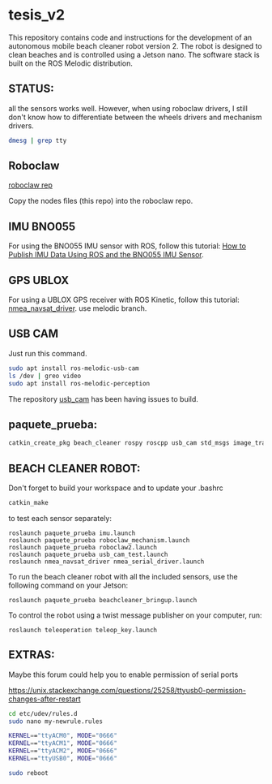# tesis_v2
This repository contains code and instructions for the development of an autonomous mobile beach cleaner robot version 2. The robot is designed to clean beaches and is controlled using a Jetson nano. The software stack is built on the ROS Melodic distribution.

## STATUS:
all the sensors works well. However, when using roboclaw drivers, I still don't know how to differentiate between the wheels drivers and mechanism drivers.
```bash
dmesg | grep tty
```

## Roboclaw 

[roboclaw rep](https://github.com/sonyccd/roboclaw_ros/tree/master)

Copy the nodes files (this repo) into the roboclaw repo.

## IMU BNO055
For using the BNO055 IMU sensor with ROS, follow this tutorial: [How to Publish IMU Data Using ROS and the BNO055 IMU Sensor](https://automaticaddison.com/how-to-publish-imu-data-using-ros-and-the-bno055-imu-sensor/).

## GPS UBLOX

For using a UBLOX GPS receiver with ROS Kinetic, follow this tutorial: [nmea_navsat_driver](http://wiki.ros.org/nmea_navsat_driver). use melodic branch. 

## USB CAM
Just run this command. 

```bash
sudo apt install ros-melodic-usb-cam
ls /dev | greo video
sudo apt install ros-melodic-perception
```
The repository [usb_cam]( http://wiki.ros.org/usb_cam) has been having issues to build. 

## paquete_prueba:

```bash
catkin_create_pkg beach_cleaner rospy roscpp usb_cam std_msgs image_transport cv_bridge sensor_msgs geometry_msgs
```
## BEACH CLEANER ROBOT:

Don't forget to build your workspace and to update your .bashrc 

```bash
catkin_make
```

to test each sensor separately: 
```
roslaunch paquete_prueba imu.launch
roslaunch paquete_prueba roboclaw_mechanism.launch
roslaunch paquete_prueba roboclaw2.launch
roslaunch paquete_prueba usb_cam_test.launch
roslaunch nmea_navsat_driver nmea_serial_driver.launch
```

To run the beach cleaner robot with all the included sensors, use the following command on your  Jetson:
```
roslaunch paquete_prueba beachcleaner_bringup.launch
```
To control the robot using a twist message publisher on your computer, run:

```
roslaunch teleoperation teleop_key.launch
```

## EXTRAS:

Maybe this forum could help you to enable permission of serial ports

https://unix.stackexchange.com/questions/25258/ttyusb0-permission-changes-after-restart

```bash
cd etc/udev/rules.d
sudo nano my-newrule.rules

KERNEL=="ttyACM0", MODE="0666"
KERNEL=="ttyACM1", MODE="0666"
KERNEL=="ttyACM2", MODE="0666"
KERNEL=="ttyUSB0", MODE="0666"

sudo reboot
```
